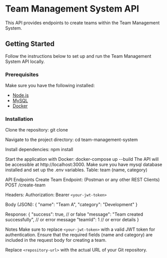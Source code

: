 # Team Management System API

This API provides endpoints to create teams within the Team Management System.

## Getting Started

Follow the instructions below to set up and run the Team Management System API locally.

### Prerequisites

Make sure you have the following installed:

- [Node.js](https://nodejs.org/)
- [MySQL](https://mysql.org/)
- [Docker](https://www.docker.com/)

### Installation

Clone the repository:
   git clone <repository-url>

Navigate to the project directory:
cd team-management-system

Install dependencies:
npm install

Start the application with Docker:
docker-compose up --build
The API will be accessible at http://localhost:3000.
Make sure you have mysql database installed and set up the .env variables.
Table: team (name, category)

API Endpoints
Create Team Endpoint: (Postman or any other REST Clients)
POST /create-team

Headers:
Authorization: Bearer `<your-jwt-token>`

Body (JSON):
{
  "name": "Team A",
  "category": "Development"
}

Response:
{
  "success": true, // or false
  "message": "Team created successfully", // or error message
  "teamId": 1 // or error details
}

Notes
Make sure to replace `<your-jwt-token>` with a valid JWT token for authentication.
Ensure that the required fields (name and category) are included in the request body for creating a team.

Replace `<repository-url>` with the actual URL of your Git repository.



